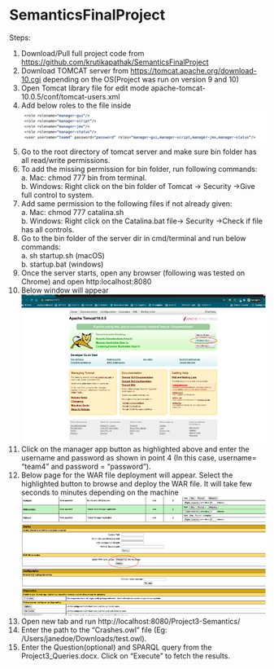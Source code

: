 # SemanticsFinalProject

Steps:

1.	Download/Pull full project code from https://github.com/krutikapathak/SemanticsFinalProject
2.	Download TOMCAT server from  https://tomcat.apache.org/download-10.cgi depending on the OS(Project was run on version 9 and 10)
3.	Open Tomcat library file for edit mode apache-tomcat-10.0.5/conf/tomcat-users.xml
4.	Add below roles to the file inside <tomcat-users>      
![alt text](https://github.com/krutikapathak/SemanticsFinalProject/blob/master/referenceimages/tomcat_users_setting.png?raw=true)  
5.	Go to the root directory of tomcat server and make sure bin folder has all read/write permissions.
6.	To add the missing permission for bin folder, run following commands:   
    a.	Mac:  chmod 777 bin from terminal.   
    b.	Windows: Right click on the bin folder of Tomcat -> Security ->Give full control to system.  
7.	Add same permission to the following files if not already given:    
    a.  Mac: chmod 777 catalina.sh      
    b.  Windows: Right click on the Catalina.bat file-> Security ->Check if file has all controls.     
8.	Go to the bin folder of the server dir in cmd/terminal and run below commands:     
    a.	sh startup.sh (macOS)       
    b.	startup.bat (windows)        
9.	Once the server starts, open any browser (following was tested on Chrome) and open http:localhost:8080
10.	Below window will appear 
![alt text](https://github.com/krutikapathak/SemanticsFinalProject/blob/master/referenceimages/tomcat_home.png?raw=true)
11.	Click on the manager app button as highlighted above and enter the username and password as shown in point 4 (In this case, username= “team4” and password = “password”).
12.	Below page for the WAR file deployment will appear. Select the highlighted button to browse and deploy the WAR file. It will take few seconds to minutes depending on the machine 
![alt text](https://github.com/krutikapathak/SemanticsFinalProject/blob/master/referenceimages/tomcat_upload_war.png?raw=true)
13.	Open new tab and run http://localhost:8080/Project3-Semantics/ 
14.	Enter the path to the “Crashes.owl” file (Eg: /Users/janedoe/Downloads/test.owl).
15.	Enter the Question(optional) and SPARQL query from the Project3_Queries.docx. Click on “Execute” to fetch the results. 
